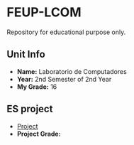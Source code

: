 # FEUP-LCOM
Repository for educational purpose only.

## Unit Info
- __Name:__ Laboratorio de Computadores
- __Year:__ 2nd Semester of 2nd Year
- __My Grade:__ 16

## ES project
- [Project](proj/doc/report.pdf) 
- __Project Grade:__ 
